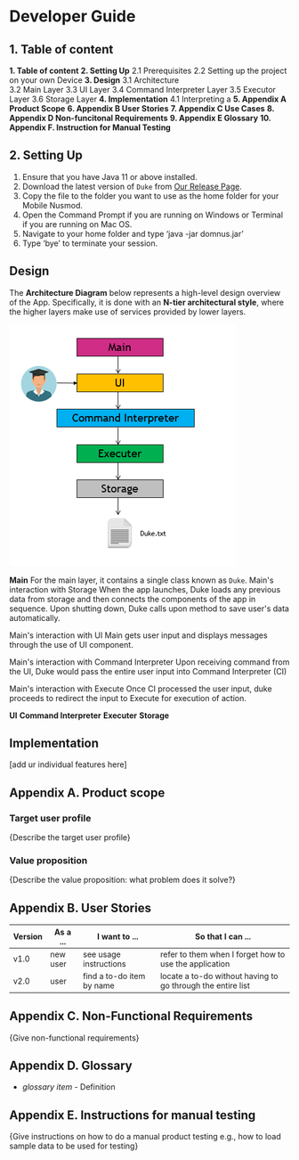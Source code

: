 # Developer Guide

## 1. Table of content
**1. Table of content**
**2. Setting Up** 
    2.1 Prerequisites
	2.2 Setting up the project on your own Device 
**3. Design** 
	3.1 Architecture  
	3.2 Main Layer 
	3.3 UI Layer 
	3.4 Command Interpreter Layer
	3.5 Executor Layer 
	3.6 Storage Layer 
**4. Implementation**
	4.1 Interpreting a 
**5. Appendix A Product Scope** 
**6. Appendix B User Stories** 
**7. Appendix C Use Cases** 
**8. Appendix D Non-funcitonal Requirements** 
**9. Appendix E Glossary** 
**10. Appendix F. Instruction for Manual Testing**

## 2. Setting Up
1.  Ensure that you have Java 11 or above installed.
2.  Download the latest version of  `Duke`  from  [Our Release Page](https://github.com/AY2021S1-CS2113-T13-2/tp/releases/tag/v1.0).
3.  Copy the file to the folder you want to use as the home folder for your Mobile Nusmod.
4.  Open the Command Prompt if you are running on Windows or Terminal if you are running on Mac OS.
5.  Navigate to your home folder and type ‘java -jar domnus.jar’
6.  Type ‘bye’ to terminate your session.

## Design

The **Architecture Diagram** below represents a high-level design overview of the App. Specifically, it is done with an **N-tier architectural style**, where the higher layers make use of services provided by lower layers. 

![here](Architecture_Diagram.PNG)

**Main**
For the main layer, it contains a single class known as `Duke`. 
Main's interaction with Storage 
When the app launches, Duke loads any previous data from storage and then connects the components of the app in sequence. Upon shutting down,  Duke calls upon method to save user's data automatically.  

Main's interaction with UI
Main gets user input and displays messages through the use of UI component. 

Main's interaction with Command Interpreter 
Upon receiving command from the UI, Duke would pass the entire user input into Command Interpreter (CI)

Main's interaction with Execute 
Once CI processed the user input, duke proceeds to redirect the input to Execute for execution of action. 

**UI**
**Command Interpreter**
**Executer**
**Storage**

## Implementation
[add ur individual features here]




## Appendix A. Product scope
### Target user profile

{Describe the target user profile}

### Value proposition

{Describe the value proposition: what problem does it solve?}

## Appendix B. User Stories

|Version| As a ... | I want to ... | So that I can ...|
|--------|----------|---------------|------------------|
|v1.0|new user|see usage instructions|refer to them when I forget how to use the application|
|v2.0|user|find a to-do item by name|locate a to-do without having to go through the entire list|

## Appendix C. Non-Functional Requirements

{Give non-functional requirements}

## Appendix D. Glossary

* *glossary item* - Definition

## Appendix E. Instructions for manual testing

{Give instructions on how to do a manual product testing e.g., how to load sample data to be used for testing}
<!--stackedit_data:
eyJoaXN0b3J5IjpbLTM1NjY0NTc0MSwzOTUxODM1MjgsLTE2OT
E0OTQyMzYsLTI2MjY0MzMyOCwtMTg3MjEyNzAzNCw4MjY0MjA3
MjYsMTQ2MDQ4NzIyMCwxODE4NTAxOTUwLC0xODA2MDI2MCwyMD
E1MDYyMTEwLDExNTIwOTkxODMsMTc1ODM5NzYxNF19
-->
